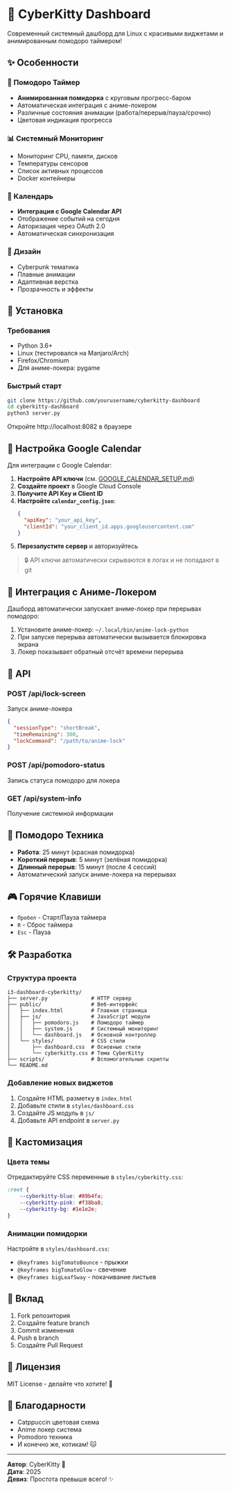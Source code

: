 # 🚀 CyberKitty Dashboard

Современный системный дашборд для Linux с красивыми виджетами и анимированным помодоро таймером!

## ✨ Особенности

### 🍅 Помодоро Таймер
- **Анимированная помидорка** с круговым прогресс-баром
- Автоматическая интеграция с аниме-локером
- Различные состояния анимации (работа/перерыв/пауза/срочно)
- Цветовая индикация прогресса

### 📊 Системный Мониторинг  
- Мониторинг CPU, памяти, дисков
- Температуры сенсоров
- Список активных процессов
- Docker контейнеры

### 📅 Календарь
- **Интеграция с Google Calendar API**
- Отображение событий на сегодня
- Авторизация через OAuth 2.0
- Автоматическая синхронизация

### 🎨 Дизайн
- Cyberpunk тематика
- Плавные анимации
- Адаптивная верстка
- Прозрачность и эффекты

## 🔧 Установка

### Требования
- Python 3.6+
- Linux (тестировался на Manjaro/Arch)
- Firefox/Chromium
- Для аниме-локера: pygame

### Быстрый старт
```bash
git clone https://github.com/yourusername/cyberkitty-dashboard
cd cyberkitty-dashboard
python3 server.py
```

Откройте http://localhost:8082 в браузере

## 📅 Настройка Google Calendar

Для интеграции с Google Calendar:

1. **Настройте API ключи** (см. [GOOGLE_CALENDAR_SETUP.md](GOOGLE_CALENDAR_SETUP.md))
2. **Создайте проект** в Google Cloud Console
3. **Получите API Key и Client ID**
4. **Настройте `calendar_config.json`**:
   ```json
   {
     "apiKey": "your_api_key",
     "clientId": "your_client_id.apps.googleusercontent.com"
   }
   ```
5. **Перезапустите сервер** и авторизуйтесь

> 🔒 API ключи автоматически скрываются в логах и не попадают в git

## 🎌 Интеграция с Аниме-Локером

Дашборд автоматически запускает аниме-локер при перерывах помодоро:

1. Установите аниме-локер: `~/.local/bin/anime-lock-python`
2. При запуске перерыва автоматически вызывается блокировка экрана
3. Локер показывает обратный отсчёт времени перерыва

## 📝 API

### POST /api/lock-screen
Запуск аниме-локера
```json
{
  "sessionType": "shortBreak",
  "timeRemaining": 300,
  "lockCommand": "/path/to/anime-lock"
}
```

### POST /api/pomodoro-status
Запись статуса помодоро для локера

### GET /api/system-info
Получение системной информации

## 🎯 Помодоро Техника

- **Работа**: 25 минут (красная помидорка)
- **Короткий перерыв**: 5 минут (зелёная помидорка)
- **Длинный перерыв**: 15 минут (после 4 сессий)
- Автоматический запуск аниме-локера на перерывах

## 🎮 Горячие Клавиши

- `Пробел` - Старт/Пауза таймера
- `R` - Сброс таймера  
- `Esc` - Пауза

## 🛠️ Разработка

### Структура проекта
```
i3-dashboard-cyberkitty/
├── server.py              # HTTP сервер
├── public/                # Веб-интерфейс
│   ├── index.html         # Главная страница
│   ├── js/                # JavaScript модули
│   │   ├── pomodoro.js    # Помодоро таймер
│   │   ├── system.js      # Системный мониторинг
│   │   └── dashboard.js   # Основной контроллер
│   └── styles/            # CSS стили
│       ├── dashboard.css  # Основные стили
│       └── cyberkitty.css # Тема CyberKitty
├── scripts/               # Вспомогательные скрипты
└── README.md
```

### Добавление новых виджетов
1. Создайте HTML разметку в `index.html`
2. Добавьте стили в `styles/dashboard.css`
3. Создайте JS модуль в `js/`
4. Добавьте API endpoint в `server.py`

## 🎨 Кастомизация

### Цвета темы
Отредактируйте CSS переменные в `styles/cyberkitty.css`:
```css
:root {
    --cyberkitty-blue: #89b4fa;
    --cyberkitty-pink: #f38ba8;
    --cyberkitty-bg: #1e1e2e;
}
```

### Анимации помидорки
Настройте в `styles/dashboard.css`:
- `@keyframes bigTomatoBounce` - прыжки
- `@keyframes bigTomatoGlow` - свечение
- `@keyframes bigLeafSway` - покачивание листьев

## 🤝 Вклад

1. Fork репозитория
2. Создайте feature branch
3. Commit изменения
4. Push в branch
5. Создайте Pull Request

## 📄 Лицензия

MIT License - делайте что хотите! 🎉

## 🙏 Благодарности

- Catppuccin цветовая схема
- Anime локер система
- Pomodoro техника
- И конечно же, котикам! 🐱

---

**Автор**: CyberKitty 🚀  
**Дата**: 2025  
**Девиз**: Простота превыше всего! ✨ 